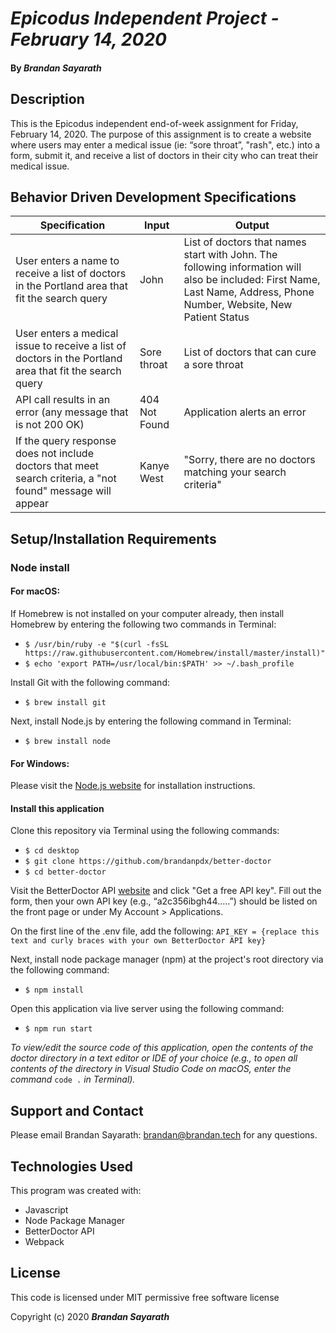 # _Epicodus Independent Project - February 14, 2020_

#### By _**Brandan Sayarath**_

## Description

This is the Epicodus independent end-of-week assignment for Friday, February 14, 2020.  The purpose of this assignment is to create a website where users may enter a medical issue (ie: “sore throat”, "rash", etc.) into a form, submit it, and receive a list of doctors in their city who can treat their medical issue.

## Behavior Driven Development Specifications

| Specification             | Input 	|     Output      |
|-------------------------	|-------	|----------------	|
| User enters a name to receive a list of doctors in the Portland area that fit the search query | John | List of doctors that names start with John. The following information will also be included: First Name, Last Name, Address, Phone Number, Website, New Patient Status|
| User enters a medical issue to receive a list of doctors in the Portland area that fit the search query | Sore throat  | List of doctors that can cure a sore throat 	|
| API call results in an error (any message that is not 200 OK) | 404 Not Found | Application alerts an error
| If the query response does not include doctors that meet search criteria, a "not found" message will appear | Kanye West    |  "Sorry, there are no doctors matching your search criteria"	|


## Setup/Installation Requirements

### Node install

#### For macOS:
If Homebrew is not installed on your computer already, then install Homebrew by entering the following two commands in Terminal:
* ```$ /usr/bin/ruby -e "$(curl -fsSL https://raw.githubusercontent.com/Homebrew/install/master/install)"```
* ```$ echo 'export PATH=/usr/local/bin:$PATH' >> ~/.bash_profile```

Install Git with the following command:
* ```$ brew install git```

Next, install Node.js by entering the following command in Terminal:
* ```$ brew install node```

#### For Windows:
Please visit the [Node.js website](https://nodejs.org/en/download/) for installation instructions.


#### Install this application

Clone this repository via Terminal using the following commands:
* ```$ cd desktop```
* ```$ git clone https://github.com/brandanpdx/better-doctor```
* ```$ cd better-doctor```

Visit the BetterDoctor API [website](https://developer.betterdoctor.com/) and click "Get a free API key". Fill out the form, then your own API key (e.g., “a2c356ibgh44…..”) should be listed on the front page or under My Account > Applications.

On the first line of the .env file, add the following:
``API_KEY = {replace this text and curly braces with your own BetterDoctor API key}``

Next, install node package manager (npm) at the project's root directory via the following command:
* ``$ npm install``

Open this application via live server using the following command:
* ``$ npm run start``

_To view/edit the source code of this application, open the contents of the doctor directory in a text editor or IDE of your choice (e.g., to open all contents of the directory in Visual Studio Code on macOS, enter the command_ ``code .`` _in Terminal)._


## Support and Contact

Please email Brandan Sayarath: brandan@brandan.tech for any questions.

## Technologies Used

This program was created with:

* Javascript
* Node Package Manager
* BetterDoctor API
* Webpack

## License

This code is licensed under MIT permissive free software license

Copyright (c) 2020 **_Brandan Sayarath_**

